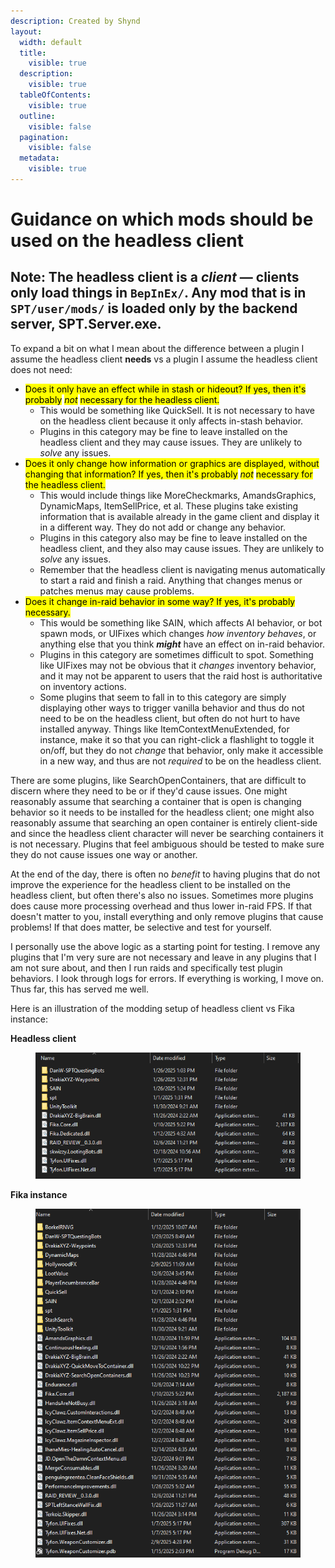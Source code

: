 ```yaml
---
description: Created by Shynd
layout:
  width: default
  title:
    visible: true
  description:
    visible: true
  tableOfContents:
    visible: true
  outline:
    visible: false
  pagination:
    visible: false
  metadata:
    visible: true
---
```


# Guidance on which mods should be used on the headless client

## Note: The headless client is a _client_ — clients only load things in `BepInEx/`. Any mod that is in `SPT/user/mods/` is loaded only by the backend server, SPT.Server.exe.

To expand a bit on what I mean about the difference between a plugin I assume the headless client **needs** vs a plugin I assume the headless client does not need:

* <mark style="color:$warning;">Does it only have an effect while in stash or hideout? If yes, then it's probably</mark> <mark style="color:$warning;"></mark>_<mark style="color:$warning;">not</mark>_ <mark style="color:$warning;"></mark><mark style="color:$warning;">necessary for the headless client.</mark>
  * This would be something like QuickSell. It is not necessary to have on the headless client because it only affects in-stash behavior.
  * Plugins in this category may be fine to leave installed on the headless client and they may cause issues. They are unlikely to _solve_ any issues.
* <mark style="color:$warning;">Does it only change how information or graphics are displayed, without changing that information? If yes, then it's probably</mark> <mark style="color:$warning;"></mark>_<mark style="color:$warning;">not</mark>_ <mark style="color:$warning;"></mark><mark style="color:$warning;">necessary for the headless client.</mark>
  * This would include things like MoreCheckmarks, AmandsGraphics, DynamicMaps, ItemSellPrice, et al. These plugins take existing information that is available already in the game client and display it in a different way. They do not add or change any behavior.
  * Plugins in this category also may be fine to leave installed on the headless client, and they also may cause issues. They are unlikely to _solve_ any issues.
  * Remember that the headless client is navigating menus automatically to start a raid and finish a raid. Anything that changes menus or patches menus may cause problems.
* <mark style="color:$warning;">Does it change in-raid behavior in some way? If yes, it's probably necessary.</mark>
  * This would be something like SAIN, which affects AI behavior, or bot spawn mods, or UIFixes which changes _how inventory behaves_, or anything else that you think _**might**_ have an effect on in-raid behavior.
  * Plugins in this category are sometimes difficult to spot. Something like UIFixes may not be obvious that it _changes_ inventory behavior, and it may not be apparent to users that the raid host is authoritative on inventory actions.
  * Some plugins that seem to fall in to this category are simply displaying other ways to trigger vanilla behavior and thus do not need to be on the headless client, but often do not hurt to have installed anyway. Things like ItemContextMenuExtended, for instance, make it so that you can right-click a flashlight to toggle it on/off, but they do not _change_ that behavior, only make it accessible in a new way, and thus are not _required_ to be on the headless client.

There are some plugins, like SearchOpenContainers, that are difficult to discern where they need to be or if they'd cause issues. One might reasonably assume that searching a container that is open is changing behavior so it needs to be installed for the headless client; one might also reasonably assume that searching an open container is entirely client-side and since the headless client character will never be searching containers it is not necessary. Plugins that feel ambiguous should be tested to make sure they do not cause issues one way or another.&#x20;

At the end of the day, there is often no _benefit_ to having plugins that do not improve the experience for the headless client to be installed on the headless client, but often there's also no issues. Sometimes more plugins does cause more processing overhead and thus lower in-raid FPS. If that doesn't matter to you, install everything and only remove plugins that cause problems! If that does matter, be selective and test for yourself.&#x20;

I personally use the above logic as a starting point for testing. I remove any plugins that I'm very sure are not necessary and leave in any plugins that I am not sure about, and then I run raids and specifically test plugin behaviors. I look through logs for errors. If everything is working, I move on. Thus far, this has served me well.

Here is an illustration of the modding setup of headless client vs Fika instance:

**Headless client**

<figure><img src="../../.gitbook/assets/image (22) (1).png" alt=""><figcaption></figcaption></figure>

**Fika instance**

<figure><img src="../../.gitbook/assets/image (23) (1).png" alt=""><figcaption></figcaption></figure>
